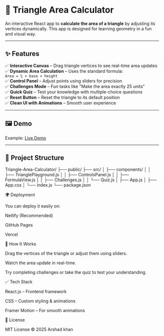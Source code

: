 # 📐 Triangle Area Calculator

An interactive React app to **calculate the area of a triangle** by adjusting its vertices dynamically. This app is designed for learning geometry in a fun and visual way.

---

## ✨ Features
✅ **Interactive Canvas** – Drag triangle vertices to see real-time area updates  
✅ **Dynamic Area Calculation** – Uses the standard formula:  
`Area = ½ × base × height`  
✅ **Control Panel** – Adjust points using sliders for precision  
✅ **Challenges Mode** – Fun tasks like "Make the area exactly 25 units"  
✅ **Quick Quiz** – Test your knowledge with multiple-choice questions  
✅ **Reset Button** – Reset the triangle to its default position  
✅ **Clean UI with Animations** – Smooth user experience  

---

## 🖼 Demo
Example: [Live Demo](https://triangleareacalculator57.netlify.app/)

---

## 📂 Project Structure

Triangle-Area-Calculator/ 
├── public/ 
├── src/ 
│ ├── components/ 
│ │ ├── TrianglePlayground.js 
│ │ ├── ControlsPanel.js 
│ │ ├── FormulaView.js 
│ │ ├── Challenges.js 
│ │ └── Quiz.js 
│ ├── App.js 
│ ├── App.css 
│ └── index.js 
└── package.json 


🌍 Deployment

You can deploy it easily on:

Netlify (Recommended)

GitHub Pages

Vercel

📖 How It Works

Drag the vertices of the triangle or adjust them using sliders.

Watch the area update in real-time.

Try completing challenges or take the quiz to test your understanding.

✅ Tech Stack

React.js – Frontend framework

CSS – Custom styling & animations

Framer Motion – For smooth animations

📜 License

MIT License © 2025 Arshad khan
